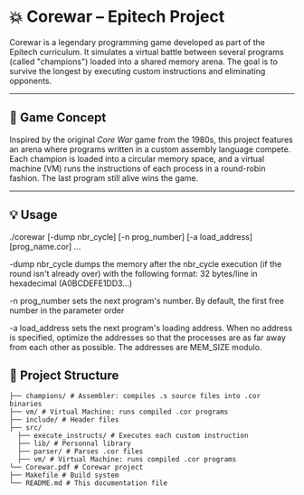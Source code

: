# 💥 Corewar – Epitech Project

Corewar is a legendary programming game developed as part of the Epitech curriculum. It simulates a virtual battle between several programs (called "champions") loaded into a shared memory arena. The goal is to survive the longest by executing custom instructions and eliminating opponents.

---

## 🧠 Game Concept

Inspired by the original *Core War* game from the 1980s, this project features an arena where programs written in a custom assembly language compete. Each champion is loaded into a circular memory space, and a virtual machine (VM) runs the instructions of each process in a round-robin fashion. The last program still alive wins the game.

---

## 💡 Usage

./corewar [-dump nbr_cycle] [-n prog_number] [-a load_address] [prog_name.cor] ...

-dump nbr_cycle dumps the memory after the nbr_cycle execution (if the round isn't
already over) with the following format: 32 bytes/line in hexadecimal (A0BCDEFE1DD3...)

-n prog_number sets the next program's number. By default, the first free number in the
parameter order

-a load_address sets the next program's loading address. When no address is specified,
optimize the addresses so that the processes are as far away from each other as
possible. The addresses are MEM_SIZE modulo.

## 📁 Project Structure

```corewar/
├── champions/ # Assembler: compiles .s source files into .cor binaries
├── vm/ # Virtual Machine: runs compiled .cor programs
├── include/ # Header files
├── src/
  ├── execute_instructs/ # Executes each custom instruction
  ├── lib/ # Personnal library
  ├── parser/ # Parses .cor files
  ├── vm/ # Virtual Machine: runs compiled .cor programs
└── Corewar.pdf # Corewar project
├── Makefile # Build system
└── README.md # This documentation file


